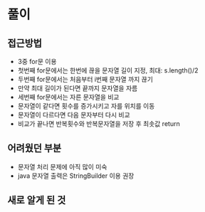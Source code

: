 # 풀이

## 접근방법

- 3중 for문 이용
- 첫번째 for문에서는 한번에 끊을 문자열 길이 지정, 최대: s.length()/2
- 두번째 for문에서는 처음부터 i번째 문자열 까지 끊기
- 만약 최대 길이가 된다면 끝까지 문자열을 자름
- 세번째 for문에서는 자른 문자열을 비교
- 문자열이 같다면 횟수를 증가시키고 자를 위치를 이동
- 문자열이 다르다면 다음 문자부터 다시 비교
- 비교가 끝나면 반복횟수와 반복문자열을 저장 후 최솟값 return

## 어려웠던 부분

- 문자열 처리 문제에 아직 많이 미숙
- java 문자열 출력은 StringBuilder 이용 권장

## 새로 알게 된 것
